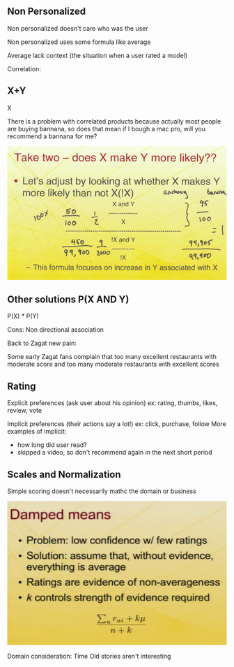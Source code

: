 ## Non Personalized

Non personalized doesn't care who was the user

Non personalized uses some formula like average

Average lack context (the situation when a user rated a model)

Correlation:

X+Y
---
 X

There is a problem with correlated products because actually most people are buying bannana, so does that mean if I bough a mac pro, will you recommend a bannana for me?

 ![Alt text](/images/correlation.png "Correlation")

Other solutions
P(X AND Y)
----------
P(X) * P(Y)

Cons:
Non directional association

Back to Zagat new pain:

Some early Zagat fans complain that too many excellent restaurants with moderate score and too many moderate restaurants with excellent scores


## Rating

Explicit preferences (ask user about his opinion) ex: rating, thumbs, likes, review, vote

Implicit preferences (their actions say a lot!) ex: click, purchase, follow
More examples of implicit:
* how long did user read?
* skipped a video, so don't recommend again in the next short period

## Scales and Normalization

Simple scoring doesn't necessarily mathc the domain or business

![Alt text](/images/average.png "Average")

Domain consideration: Time
Old stories aren't interesting 